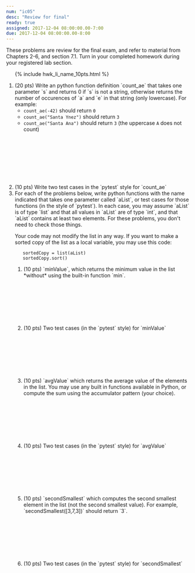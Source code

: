 ```yaml
---
num: "ic05"
desc: "Review for final"
ready: true
assigned: 2017-12-04 08:00:00.00-7:00
due: 2017-12-04 08:00:00.00-8:00
---
```


<div style="display:none">https://ucsb-cs8-m17.github.io/hwk/h16/
</div>


These problems are review for the final exam, and refer to material from Chapters 2-6, and section 7.1. Turn in your completed homework during your registered lab section.

<ol>

{% include hwk_li_name_10pts.html %}

<li markdown="1" style="margin-bottom:10em"> (20 pts) Write an python function definition `count_ae` that takes one parameter `s` and returns 0 if `s` is not a string, otherwise returns the number of occurences of `a` and `e` in that string (only lowercase).  For example:

* `count_ae(-42)` should return `0`
* `count_ae("Santa Ynez")` should return `3`
* `count_ae("Santa Ana")`  should return `3` (the uppercase `A` does not count)


</li>
<li markdown="1"> (10 pts) Write two test cases in the `pytest` style for `count_ae`

<div class="pagebreak">
</div>

</li>


<li markdown="1"> For each of the problems below, write python functions with the name indicated that takes one parameter called `aList`, or test cases for those functions (in the style of `pytest`).  In each case, you may assume `aList` is of type `list` and that all values in `aList` are of type `int`, and that `aList` contains at least two elements.  For these problems, you don't need to check those things.

Your code may not modify the list in any way.  If you want to make a sorted copy of the list as a local variable, you may use this code:

<div style="width:20em;" markdown="1">

```
   sortedCopy = list(aList)
   sortedCopy.sort()
```

</div>

<ol>

<li markdown="1" style="margin-bottom:9em;"> (10 pts) `minValue`, which
returns the minimum value in the list *without* using the built-in function
`min`.
</li>

<li markdown="1" style="margin-bottom:9em;">
(10 pts) Two test cases
(in the `pytest` style) for `minValue`
</li>



<li markdown="1" style="margin-bottom:9em;"> (10 pts) `avgValue` which returns the average value of the elements in the list.   You may use any built in functions available in Python, or compute the sum using the accumulator pattern (your choice).
</li>

<li markdown="1" style="margin-bottom:9em;"> (10 pts)
Two test cases (in the `pytest` style) for `avgValue`
</li>

<li markdown="1" style="margin-bottom:9em;"> (10 pts) `secondSmallest` which computes the second smallest element in the list (not the second smallest value).   For example, `secondSmallest([3,7,3])` should return `3`.

</li>



<li markdown="1" style="margin-bottom:4em;">
(10 pts) Two test cases (in the `pytest` style) for `secondSmallest`
</li>

</ol>
</li>

</ol>
